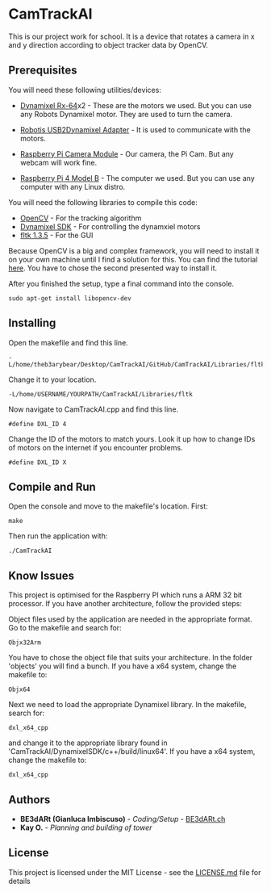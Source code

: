 # CamTrackAI

This is our project work for school. It is a device that rotates a camera in x and y direction according to object tracker data by OpenCV.

## Prerequisites

You will need these following utilities/devices:

* [Dynamixel Rx-64](http://www.robotis.us/dynamixel-rx-64-hn05-n101/)x2 - These are the motors we used. But you can use any Robots Dynamixel motor. They are used to turn the camera.
* [Robotis USB2Dynamixel Adapter](https://www.trossenrobotics.com/robotis-bioloid-usb2dynamixel.aspx) - It is used to communicate with the motors.

* [Raspberry Pi Camera Module](https://projects.raspberrypi.org/en/projects/getting-started-with-picamera) - Our camera, the Pi Cam. But any webcam will work fine.
* [Raspberry Pi 4 Model B](https://www.pishop.us/product/raspberry-pi-4-model-b-4gb/) - The computer we used. But you can use any computer with any Linux distro.

You will need the following libraries to compile this code:

* [OpenCV](https://opencv.org/releases/) - For the tracking algorithm
* [Dynamixel SDK](https://github.com/ROBOTIS-GIT/DynamixelSDK) - For controlling the dynamxiel motors
* [fltk 1.3.5](https://www.fltk.org/software.php) - For the GUI

Because OpenCV is a big and complex framework, you will need to install it on your own machine until I find a solution for this. You can find the tutorial [here](https://linuxize.com/post/how-to-install-opencv-on-ubuntu-18-04/). You have to chose the second presented way to install it.

After you finished the setup, type a final command into the console.

```
sudo apt-get install libopencv-dev
```

## Installing

Open the makefile and find this line.

```
-L/home/theb3arybear/Desktop/CamTrackAI/GitHub/CamTrackAI/Libraries/fltk
```

Change it to your location.

```
-L/home/USERNAME/YOURPATH/CamTrackAI/Libraries/fltk
```

Now navigate to CamTrackAI.cpp and find this line.

```
#define DXL_ID 4
```

Change the ID of the motors to match yours. Look it up how to change IDs of motors on the internet if you encounter problems.

```
#define DXL_ID X
```

## Compile and Run

Open the console and move to the makefile's location. First:

```
make
```

Then run the application with:

```
./CamTrackAI
```

## Know Issues
This project is optimised for the Raspberry PI which runs a ARM 32 bit processor. If you have another architecture, follow the provided steps:

Object files used by the application are needed in the appropriate format. Go to the makefile and search for:

```
Objx32Arm
```

You have to chose the object file that suits your architecture. In the folder 'objects' you will find a bunch. If you have a x64 system, change the makefile to:

```
Objx64
```

Next we need to load the appropriate Dynamixel library. In the makefile, search for:

```
dxl_x64_cpp
```

and change it to the appropriate library found in 'CamTrackAI/DynamixelSDK/c++/build/linux64'. If you have a x64 system, change the makefile to:

```
dxl_x64_cpp
```

## Authors

* **BE3dARt (Gianluca Imbiscuso)** - *Coding/Setup* - [BE3dARt.ch](https://be3dart.ch/)
* **Kay O.** - *Planning and building of tower*

## License

This project is licensed under the MIT License - see the [LICENSE.md](LICENSE.md) file for details
